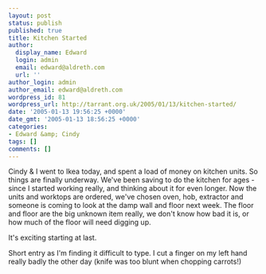 ```yaml
---
layout: post
status: publish
published: true
title: Kitchen Started
author:
  display_name: Edward
  login: admin
  email: edward@aldreth.com
  url: ''
author_login: admin
author_email: edward@aldreth.com
wordpress_id: 81
wordpress_url: http://tarrant.org.uk/2005/01/13/kitchen-started/
date: '2005-01-13 19:56:25 +0000'
date_gmt: '2005-01-13 18:56:25 +0000'
categories:
- Edward &amp; Cindy
tags: []
comments: []
---
```

<p>Cindy & I went to Ikea today, and spent a load of money on kitchen units.  So things are finally underway.  We've been saving to do the kitchen for ages - since I started working really, and thinking about it for even longer.  Now the units and worktops are ordered, we've chosen oven, hob, extractor and someone is coming to look at the damp wall and floor next week.  The floor and floor are the big unknown item really, we don't know how bad it is, or how much of the floor will need digging up.</p>
<p>It's exciting starting at last.</p>
<p>Short entry as I'm finding it difficult to type.  I cut a finger on my left hand really badly the other day (knife was too blunt when chopping carrots!)</p>
